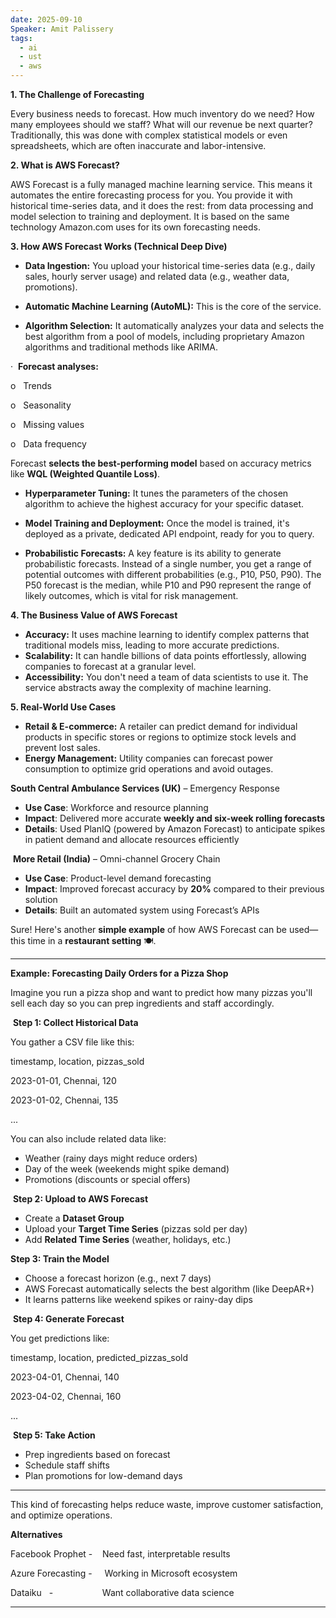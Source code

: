 ```yaml
---
date: 2025-09-10
Speaker: Amit Palissery
tags:
  - ai
  - ust
  - aws
---
```

**1. The Challenge of Forecasting**

Every business needs to forecast. How much inventory do we need? How many employees should we staff? What will our revenue be next quarter? Traditionally, this was done with complex statistical models or even spreadsheets, which are often inaccurate and labor-intensive.

**2. What is AWS Forecast?**

AWS Forecast is a fully managed machine learning service. This means it automates the entire forecasting process for you. You provide it with historical time-series data, and it does the rest: from data processing and model selection to training and deployment. It is based on the same technology Amazon.com uses for its own forecasting needs.

**3. How AWS Forecast Works (Technical Deep Dive)**

- **Data Ingestion:** You upload your historical time-series data (e.g., daily sales, hourly server usage) and related data (e.g., weather data, promotions).
- **Automatic Machine Learning (AutoML):** This is the core of the service.

- **Algorithm Selection:** It automatically analyzes your data and selects the best algorithm from a pool of models, including proprietary Amazon algorithms and traditional methods like ARIMA.

·  **Forecast analyses:**

o   Trends

o   Seasonality

o   Missing values

o   Data frequency

Forecast **selects the best-performing model** based on accuracy metrics like **WQL (Weighted Quantile Loss)**.

- **Hyperparameter Tuning:** It tunes the parameters of the chosen algorithm to achieve the highest accuracy for your specific dataset.

- **Model Training and Deployment:** Once the model is trained, it's deployed as a private, dedicated API endpoint, ready for you to query.
- **Probabilistic Forecasts:** A key feature is its ability to generate probabilistic forecasts. Instead of a single number, you get a range of potential outcomes with different probabilities (e.g., P10, P50, P90). The P50 forecast is the median, while P10 and P90 represent the range of likely outcomes, which is vital for risk management.

**4. The Business Value of AWS Forecast**

- **Accuracy:** It uses machine learning to identify complex patterns that traditional models miss, leading to more accurate predictions.
- **Scalability:** It can handle billions of data points effortlessly, allowing companies to forecast at a granular level.
- **Accessibility:** You don't need a team of data scientists to use it. The service abstracts away the complexity of machine learning.

**5. Real-World Use Cases**

- **Retail & E-commerce:** A retailer can predict demand for individual products in specific stores or regions to optimize stock levels and prevent lost sales.
- **Energy Management:** Utility companies can forecast power consumption to optimize grid operations and avoid outages.

**South Central Ambulance Services (UK)** – Emergency Response

- **Use Case**: Workforce and resource planning
- **Impact**: Delivered more accurate **weekly and six-week rolling forecasts**
- **Details**: Used PlanIQ (powered by Amazon Forecast) to anticipate spikes in patient demand and allocate resources efficiently

 **More Retail (India)** – Omni-channel Grocery Chain

- **Use Case**: Product-level demand forecasting
- **Impact**: Improved forecast accuracy by **20%** compared to their previous solution
- **Details**: Built an automated system using Forecast’s APIs

Sure! Here's another **simple example** of how AWS Forecast can be used—this time in a **restaurant setting** 🍽️.

---

**Example: Forecasting Daily Orders for a Pizza Shop**

Imagine you run a pizza shop and want to predict how many pizzas you'll sell each day so you can prep ingredients and staff accordingly.

 **Step 1: Collect Historical Data**

You gather a CSV file like this:

timestamp, location, pizzas_sold

2023-01-01, Chennai, 120

2023-01-02, Chennai, 135

...

You can also include related data like:

- Weather (rainy days might reduce orders)
- Day of the week (weekends might spike demand)
- Promotions (discounts or special offers)

 **Step 2: Upload to AWS Forecast**

- Create a **Dataset Group**
- Upload your **Target Time Series** (pizzas sold per day)
- Add **Related Time Series** (weather, holidays, etc.)

**Step 3: Train the Model**

- Choose a forecast horizon (e.g., next 7 days)
- AWS Forecast automatically selects the best algorithm (like DeepAR+)
- It learns patterns like weekend spikes or rainy-day dips

 **Step 4: Generate Forecast**

You get predictions like:

timestamp, location, predicted_pizzas_sold

2023-04-01, Chennai, 140

2023-04-02, Chennai, 160

...

 **Step 5: Take Action**

- Prep ingredients based on forecast
- Schedule staff shifts
- Plan promotions for low-demand days

---

This kind of forecasting helps reduce waste, improve customer satisfaction, and optimize operations.

**Alternatives**

Facebook Prophet -    Need fast, interpretable results

Azure Forecasting -     Working in Microsoft ecosystem

Dataiku   -                    Want collaborative data science

---
